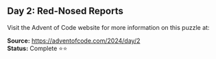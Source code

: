 ## Day 2: Red-Nosed Reports

Visit the Advent of Code website for more information on this puzzle at:

**Source:** https://adventofcode.com/2024/day/2<br>
**Status:** Complete ⭐⭐

